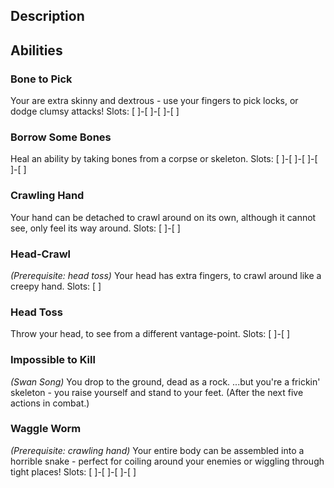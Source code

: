 ## Description

## Abilities
### Bone to Pick
Your are extra skinny and dextrous -
use your fingers to pick locks, or dodge clumsy attacks!
Slots: [ ]-[ ]-[ ]-[ ]

### Borrow Some Bones
Heal an ability by taking bones from a corpse or skeleton.
Slots: [ ]-[ ]-[ ]-[ ]-[ ]

### Crawling Hand
Your hand can be detached to crawl around on its own,
although it cannot see, only feel its way around.
Slots: [ ]-[ ]

### Head-Crawl
_(Prerequisite: head toss)_
Your head has extra fingers, to crawl around like a creepy hand.
Slots: [ ]

### Head Toss
Throw your head, to see from a different vantage-point.
Slots: [ ]-[ ]

### Impossible to Kill
_(Swan Song)_
You drop to the ground, dead as a rock.
...but you're a frickin' skeleton - you raise yourself and stand to your feet.
(After the next five actions in combat.)

### Waggle Worm
_(Prerequisite: crawling hand)_
Your entire body can be assembled into a horrible snake -
perfect for coiling around your enemies or wiggling through tight places!
Slots: [ ]-[ ]-[ ]-[ ]
